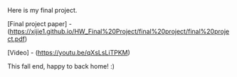 Here is my final project.

[Final project paper] - (https://xijie1.github.io/HW_Final%20Project/final%20project/final%20project.pdf)

[Video] - (https://youtu.be/qXsLsLiTPKM)

This fall end, happy to back home! :)
